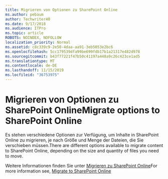 ```yaml
---
title: Migrieren von Optionen zu SharePoint Online
ms.author: pebaum
author: Techwriter40
ms.date: 9/17/2018
ms.audience: ITPro
ms.topic: article
ROBOTS: NOINDEX, NOFOLLOW
localization_priority: Normal
ms.assetid: c8c339c9-2e50-4daa-aa91-3eb5053e2bc6
ms.openlocfilehash: 5cc179539dfa99be699fdb17b1a21317e482d978
ms.sourcegitcommit: b43f77221f47b50c41197a448a9c26c423ce1ad5
ms.translationtype: MT
ms.contentlocale: de-DE
ms.lasthandoff: 11/15/2019
ms.locfileid: "36753975"
---
```

# <a name="migrate-options-to-sharepoint-online"></a><span data-ttu-id="97ffd-102">Migrieren von Optionen zu SharePoint Online</span><span class="sxs-lookup"><span data-stu-id="97ffd-102">Migrate options to SharePoint Online</span></span>

<span data-ttu-id="97ffd-103">Es stehen verschiedene Optionen zur Verfügung, um Inhalte in SharePoint Online zu migrieren, je nach Größe und Menge der Dateien, die Sie verschieben müssen.</span><span class="sxs-lookup"><span data-stu-id="97ffd-103">There are different options available to migrate content to SharePoint Online, depending on the size and quantity of files you need to move.</span></span>
  
<span data-ttu-id="97ffd-104">Weitere Informationen finden Sie unter [Migrieren zu SharePoint Online](https://go.microsoft.com/fwlink/?linkid-2022029)</span><span class="sxs-lookup"><span data-stu-id="97ffd-104">For more information see, [Migrate to SharePoint Online](https://go.microsoft.com/fwlink/?linkid-2022029)</span></span>
  

